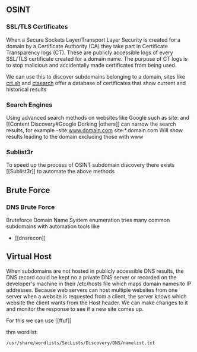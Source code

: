 ## OSINT
### SSL/TLS Certificates
When a Secure Sockets Layer/Transport Layer Security is created for a domain by a Certificate Authority (CA) they take part in Certificate Transparency logs (CT). These are publicly accessible logs of every SSL/TLS certificate created for a domain name. The purpose of CT logs is to stop malicious and accidentally made certificates from being used.

We can use this to discover subdomains belonging to a domain, sites like [crt.sh](http://crt.sh/) and [ctsearch](https://ui.ctsearch.entrust.com/ui/ctsearchui) offer a database of certificates that show current and historical results

### Search Engines
Using advanced search methods on websites like Google such as site: and [[Content Discovery#Google Dorking |others]] can narrow the search results, for example 
	-site:www.domain.com site:\*.domain.com
Will show results leading to the domain excluding those with www 

### Sublist3r
To speed up the process of OSINT subdomain discovery there exists [[Sublist3r]] to automate the above methods

## Brute Force
### DNS Brute Force
Bruteforce Domain Name System enumeration tries many common subdomains with automation tools like
* [[dnsrecon]]

## Virtual Host
When subdomains are not hosted in publicly accessible DNS results, the DNS record could be kept no a private DNS server or recorded on the developer's machine in their /etc/hosts file which maps domain names to IP addresses.
Because web servers can host multiple websites from one server when a website is requested from a client, the server knows which website the client wants from the Host header. We can make changes to it and monitor the response to see if a new site comes up.

For this we can use [[ffuf]] 

thm wordilst:

	/usr/share/wordlists/SecLists/Discovery/DNS/namelist.txt